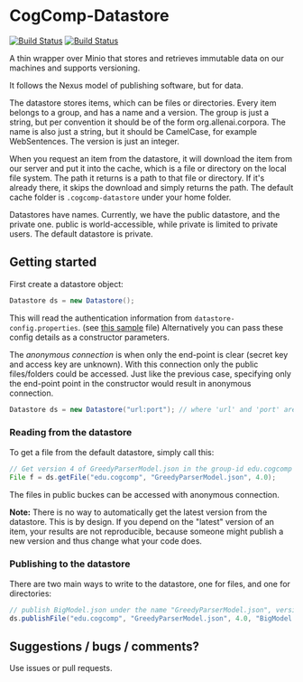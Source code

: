 # CogComp-Datastore
[![Build Status](https://semaphoreci.com/api/v1/cogcomp/cogcomp-datastore/branches/master/badge.svg)](https://semaphoreci.com/cogcomp/cogcomp-datastore)
[![Build Status](http://morgoth.cs.illinois.edu:8080/buildStatus/icon?job=datastore)](http://morgoth.cs.illinois.edu:8080/job/datastore)

A thin wrapper over Minio that stores and retrieves immutable data on our machines and supports versioning.

It follows the Nexus model of publishing software, but for data. 

The datastore stores items, which can be files or directories. Every item belongs to a group, and has a name and a version. 
The group is just a string, but per convention it should be of the form org.allenai.corpora. The name is also just a string, but it should be CamelCase, for example WebSentences. The version is just an integer.

When you request an item from the datastore, it will download the item from our server and put it into the cache, which
is a file or directory on the local file system. The path it returns is a path to that file or directory.
If it's already there, it skips the download and simply returns the path. The default cache folder is 
`.cogcomp-datastore` under your home folder. 

Datastores have names. Currently, we have the public datastore, and the private one. public is world-accessible,
while private is limited to private users. The default datastore is private.

## Getting started

First create a datastore object: 

```java 
Datastore ds = new Datastore();
```

This will read the authentication information from `datastore-config.properties`. (see [this sample](src/main/resources/datastore-config-sample.properties) file)
Alternatively you can pass these config details as a constructor parameters. 

The *anonymous connection* is when only the end-point is clear (secret key and access key are unknown).
With this connection only the public files/folders could be accessed. 
Just like the previous case, specifying only the end-point point in the constructor would result in anonymous connection.  

```java
Datastore ds = new Datastore("url:port"); // where 'url' and 'port' are replaced your server's information
```


### Reading from the datastore

To get a file from the default datastore, simply call this:
```java 
// Get version 4 of GreedyParserModel.json in the group-id edu.cogcomp
File f = ds.getFile("edu.cogcomp", "GreedyParserModel.json", 4.0);
```

The files in public buckes can be accessed with anonymous connection. 

**Note:** There is no way to automatically get the latest version from the datastore. 
This is by design. If you depend on the "latest" version of an item, your results are not reproducible, because 
someone might publish a new version and thus change what your code does.

### Publishing to the datastore

There are two main ways to write to the datastore, one for files, and one for directories:
```java
// publish BigModel.json under the name "GreedyParserModel.json", version 4
ds.publishFile("edu.cogcomp", "GreedyParserModel.json", 4.0, "BigModel.json");
```
 
## Suggestions / bugs / comments? 
 
Use issues or pull requests. 
 

